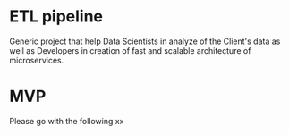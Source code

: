 # ETL pipeline

Generic project that help Data Scientists in analyze of the Client's data as well as Developers in creation of fast and scalable architecture of microservices. 

# MVP

Please go with the following xx